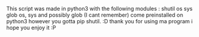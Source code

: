 This script was made in python3
with the following modules :
shutil
os
sys
glob
os, sys and possibly glob (I cant remember) come preinstalled on python3 however you gotta pip shutil. 
:D
thank you for using ma program 
i hope you enjoy it :P
